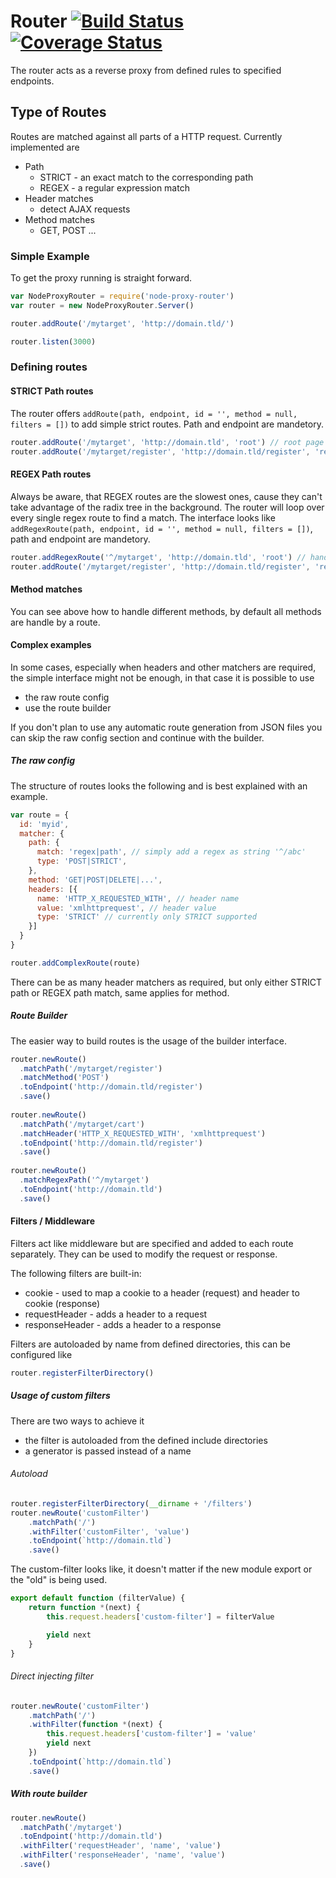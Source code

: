 # Router [![Build Status](https://travis-ci.org/evangelion1204/node-proxy-router.svg)](https://travis-ci.org/evangelion1204/node-proxy-router) [![Coverage Status](https://coveralls.io/repos/evangelion1204/node-proxy-router/badge.svg?branch=master&service=github)](https://coveralls.io/github/evangelion1204/node-proxy-router?branch=master)

The router acts as a reverse proxy from defined rules to specified endpoints.

## Type of Routes

Routes are matched against all parts of a HTTP request. Currently implemented are

* Path
    * STRICT - an exact match to the corresponding path
    * REGEX - a regular expression match
* Header matches
    * detect AJAX requests
* Method matches
    * GET, POST ...
 
### Simple Example

To get the proxy running is straight forward.

```js
var NodeProxyRouter = require('node-proxy-router')
var router = new NodeProxyRouter.Server()

router.addRoute('/mytarget', 'http://domain.tld/')

router.listen(3000)
```

### Defining routes

#### STRICT Path routes

The router offers `addRoute(path, endpoint, id = '', method = null, filters = [])` to add simple strict routes. Path and endpoint are mandetory.

```js
router.addRoute('/mytarget', 'http://domain.tld', 'root') // root page
router.addRoute('/mytarget/register', 'http://domain.tld/register', 'register', 'POST') // just handle POST requests for /register
```

#### REGEX Path routes

Always be aware, that REGEX routes are the slowest ones, cause they can't take advantage of the radix tree in the background. The router will loop over every single regex route to find a match. The interface looks like `addRegexRoute(path, endpoint, id = '', method = null, filters = [])`, path and endpoint are mandetory.

```js
router.addRegexRoute('^/mytarget', 'http://domain.tld', 'root') // handle all requests that starts with /mytarget
router.addRoute('/mytarget/register', 'http://domain.tld/register', 'register', 'POST') // expect the register POST
```

#### Method matches

You can see above how to handle different methods, by default all methods are handle by a route.

#### Complex examples

In some cases, especially when headers and other matchers are required, the simple interface might not be enough, in that case it is possible to use
* the raw route config
* use the route builder

If you don't plan to use any automatic route generation from JSON files you can skip the raw config section and continue with the builder.  

##### The raw config

The structure of routes looks the following and is best explained with an example.

```js
var route = {
  id: 'myid',
  matcher: {
    path: {
      match: 'regex|path', // simply add a regex as string '^/abc'
      type: 'POST|STRICT',
    },
    method: 'GET|POST|DELETE|...',
    headers: [{
      name: 'HTTP_X_REQUESTED_WITH', // header name
      value: 'xmlhttprequest', // header value
      type: 'STRICT' // currently only STRICT supported
    }]
  }
}

router.addComplexRoute(route)
```

There can be as many header matchers as required, but only either STRICT path or REGEX path match, same applies for method. 

##### Route Builder

The easier way to build routes is the usage of the builder interface.

```js
router.newRoute()
  .matchPath('/mytarget/register')
  .matchMethod('POST')
  .toEndpoint('http://domain.tld/register')
  .save()
  
router.newRoute()
  .matchPath('/mytarget/cart')
  .matchHeader('HTTP_X_REQUESTED_WITH', 'xmlhttprequest')
  .toEndpoint('http://domain.tld/register')
  .save()
  
router.newRoute()
  .matchRegexPath('^/mytarget')
  .toEndpoint('http://domain.tld')
  .save()
```

#### Filters / Middleware

Filters act like middleware but are specified and added to each route separately. They can be used to modify the request or response.

The following filters are built-in:
- cookie - used to map a cookie to a header (request) and header to cookie (response)
- requestHeader - adds a header to a request
- responseHeader - adds a header to a response

Filters are autoloaded by name from defined directories, this can be configured like

```js
router.registerFilterDirectory()
```

##### Usage of custom filters

There are two ways to achieve it
- the filter is autoloaded from the defined include directories
- a generator is passed instead of a name

###### Autoload

```js
router.registerFilterDirectory(__dirname + '/filters')
router.newRoute('customFilter')
    .matchPath('/')
    .withFilter('customFilter', 'value')
    .toEndpoint(`http://domain.tld`)
    .save()
```

The custom-filter looks like, it doesn't matter if the new module export or the "old" is being used.

```js
export default function (filterValue) {
    return function *(next) {
        this.request.headers['custom-filter'] = filterValue

        yield next
    }
}
```

###### Direct injecting filter

```js
router.newRoute('customFilter')
    .matchPath('/')
    .withFilter(function *(next) {
        this.request.headers['custom-filter'] = 'value'
        yield next
    })
    .toEndpoint(`http://domain.tld`)
    .save()
```

##### With route builder

```js
router.newRoute()
  .matchPath('/mytarget')
  .toEndpoint('http://domain.tld')
  .withFilter('requestHeader', 'name', 'value')
  .withFilter('responseHeader', 'name', 'value')
  .save()
```